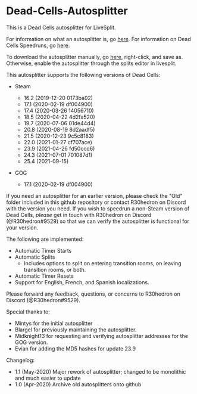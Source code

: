 # Dead-Cells-Autosplitter
This is a Dead Cells autosplitter for LiveSplit. 

For information on what an autosplitter is, go [here](https://github.com/LiveSplit/LiveSplit.AutoSplitters/blob/master/README.md). For information on Dead Cells Speedruns, go [here](https://www.speedrun.com/deadcells).

To download the autosplitter manually, go [here](https://raw.githubusercontent.com/R30hedron/Dead-Cells-Autosplitter/master/DEAD_CELLS.asl), right-click, and save as. Otherwise, enable the autosplitter through the splits editor in livesplit.

This autosplitter supports the following versions of Dead Cells:
* Steam
    * 16.2 (2019-12-20 0173ba02)
    * 17.1 (2020-02-19 df004900)
    * 17.4 (2020-03-26 14056710)
    * 18.5 (2020-04-22 4d2fa520)
    * 19.7 (2020-07-06 01de44d4)
    * 20.8 (2020-08-19 8d2aadf5)
    * 21.5 (2020-12-23 9c5c8183)
    * 22.0 (2021-01-27 cf707ace)
    * 23.9 (2021-04-26 fd50ccd6)
    * 24.3 (2021-07-01 701087d1) 
    * 25.4 (2021-09-15)

* GOG
    * 17.1 (2020-02-19 df004900)
    
If you need an autosplitter for an earlier version, please check the "Old" folder included in this github repository or contact R30hedron on Discord with the version you need. If you wish to speedrun a non-Steam version of Dead Cells, _please_ get in touch with R30hedron on Discord (@R30hedron#9529) so that we can verify the autosplitter is functional for your version.

The following are implemented:

* Automatic Timer Starts
* Automatic Splits
    * Includes options to split on entering transition rooms, on leaving transition rooms, or both.
* Automatic Timer Resets
* Support for English, French, and Spanish localizations.

Please forward any feedback, questions, or concerns to R30hedron on Discord (@R30hedron#9529).

Special thanks to:
* Mintys for the initial autosplitter
* Blargel for previously maintaining the autosplitter.
* Midknight13 for requesting and verifying autosplitter addresses for the GOG version.
* Evian for adding the MD5 hashes for update 23.9

Changelog: 
* 1.1 (May-2020) Major rework of autosplitter; changed to be monolithic and much easier to update
* 1.0 (Apr-2020) Archive old autosplitters onto github
